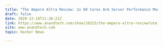 ```yaml
---
title: "The Ampere Altra Review: 2x 80 Cores Arm Server Performance Monster"
draft: false
date: 2020-12-18T11:28:21Z
link: https://www.anandtech.com/show/16315/the-ampere-altra-review?utm_medium=RSS&utm_source=hune
site: www.anandtech.com
topic: Hacker News  

---
```

